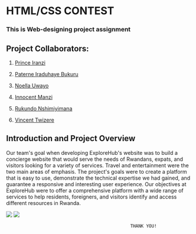 <h1>HTML/CSS CONTEST</h1>

<h3> This is Web-designing project assignment </h3>

<h2> Project Collaborators: </h2>

1. [Prince Iranzi](https://github.com/iranziprince01)

2. [Paterne Iraduhaye Bukuru](https://github.com/IraduhayeBukuruPaterne1)

3. [Noella Uwayo](https://github.com/n-uwayo)

4. [Innocent Manzi](https://github.com/innocentmanzi)

5. [Rukundo Nshimiyimana](https://github.com/rukundo0023)

6. [Vincent Twizere](https://github.com/vincenttwizere)

<h2>Introduction and Project Overview</h2>

Our team's goal when developing ExploreHub's website was to build a concierge website that would serve the needs of Rwandans, expats, and visitors looking for a variety of services. Travel and entertainment were the two main areas of emphasis. The project's goals were to create a platform that is easy to use, demonstrate the technical expertise we had gained, and guarantee a responsive and interesting user experience.
Our objectives at ExploreHub were to offer a comprehensive platform with a wide range of services to help residents, foreigners, and visitors identify and access different resources in Rwanda.

<img src="https://github.com/iranziprince01/html_css_contest_group5/assets/116654088/4cae8271-b466-4d3d-836c-f57a18dd2449">
<img src="https://github.com/iranziprince01/html_css_contest_group5/assets/116654088/543abaf0-d6ed-4966-ad97-f4c3a4faa6a7">

                                                   THANK YOU!
